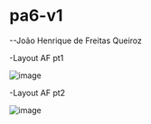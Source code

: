 # pa6-v1
--João Henrique de Freitas Queiroz 

-Layout AF pt1 

![image](https://user-images.githubusercontent.com/70330647/142714620-16688969-2233-4c21-a368-df120a297f53.png)


-Layout AF pt2 

![image](https://user-images.githubusercontent.com/70330647/143518196-4a723ce8-67b1-43aa-8437-517ff0288a4b.png)

